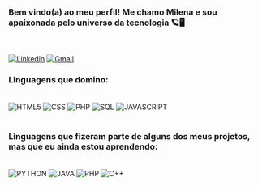 ### Bem vindo(a) ao meu perfil! Me chamo Milena e sou apaixonada pelo universo da tecnologia 🪐🖥️

<br>

[![Linkedin](https://img.shields.io/badge/LinkedIn-0077B5?style=for-the-badge&logo=linkedin&logoColor=white)](www.linkedin.com/in/milena-candida-serrano-miron-4b19401ab)
[![Gmail](https://img.shields.io/badge/Gmail-D14836?style=for-the-badge&logo=gmail&logoColor=white)](https://mail.google.com/mail/milenaserranomiron@gmail.com)


### Linguagens que domino:

<div style="display: inline_block"></br>
 <img align="center" alt="HTML5" src = "https://img.shields.io/badge/HTML5-E34F26?style=for-the-badge&logo=html5&logoColor=white">
  <img align="center" alt="CSS" src = "	https://img.shields.io/badge/CSS-239120?&style=for-the-badge&logo=css3&logoColor=white">
  <img align="center" alt="PHP" src = "https://img.shields.io/badge/PHP-777BB4?style=for-the-badge&logo=php&logoColor=white">
  <img align="center" alt="SQL" src = "https://img.shields.io/badge/MySQL-005C84?style=for-the-badge&logo=mysql&logoColor=white">
  <img align="center" alt="JAVASCRIPT" src = "https://img.shields.io/badge/JavaScript-F7DF1E?style=for-the-badge&logo=javascript&logoColor=black">
</div>
<br>

### Linguagens que fizeram parte de alguns dos meus projetos, mas que eu ainda estou aprendendo:

<div style="display: inline_block"></br>
 <img align="center" alt="PYTHON" src = "https://img.shields.io/badge/Python-14354C?style=for-the-badge&logo=python&logoColor=white">
 <img align="center" alt="JAVA" src = "	https://img.shields.io/badge/Java-ED8B00?style=for-the-badge&logo=openjdk&logoColor=white">
 <img align="center" alt="PHP" src = "https://img.shields.io/badge/PHP-777BB4?style=for-the-badge&logo=php&logoColor=white">
 <img align="center" alt="C++" src = "	https://img.shields.io/badge/C%2B%2B-00599C?style=for-the-badge&logo=c%2B%2B&logoColor=white">
</div>


